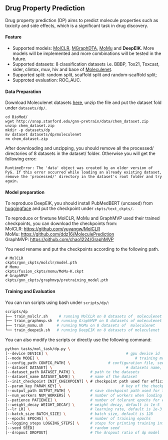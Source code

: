 ## Drug Property Prediction
Drug property prediction (DP) aims to predict molecule properties such as toxicity and side effects, which is a significant task in drug discovery.  

#### Feature

- Supported models: [MolCLR](https://github.com/yuyangw/MolCLR), [MGraphDTA](https://github.com/guaguabujianle/MGraphDTA), [MoMu](https://github.com/ddz16/MoMu) and **DeepEIK**. More models will be implemented and more combinations will be tested in the future.
- Supported datasets: 8 classification datasets i.e. BBBP, Tox21, Toxcast, sider, clintox, muv, hiv and bace of [Moleculenet](https://moleculenet.org).
- Supported split: random split, scaffold split and random-scaffold split;
- Supproted evaluation: ROC_AUC.


#### Data Preparation

Download Moleculenet datasets [here](http://snap.stanford.edu/gnn-pretrain/data/chem_dataset.zip), unzip the file and put the dataset fold under `datasets/dp/`. 

```shell
cd BioMed/
wget http://snap.stanford.edu/gnn-pretrain/data/chem_dataset.zip
unzip chem_dataset.zip
mkdir -p datasets/dp
mv dataset datasets/dp/moleculenet
rm chem_dataset.zip
```
After downloading and unzipping, you should remove all the processed/ directories of 8 datasets in the dataset/ folder. Otherwise you will get the following error:
```shell
RuntimeError: The 'data' object was created by an older version of PyG. If this error occurred while loading an already existing dataset, remove the 'processed/' directory in the dataset's root folder and try again.
```

#### Model preparation

To reproduce DeepEIK, you should install PubMedBERT (uncased) from [huggingface](https://huggingface.co/microsoft/BiomedNLP-PubMedBERT-base-uncased-abstract-fulltext) and put the checkpoint under `ckpts/text_ckpts/`. 

To reproduce or finetune MolCLR, MoMu and GraphMVP used their trained checkpoints, you can download the checkpoints from:  
MolCLR: https://github.com/yuyangw/MolCLR  
MoMu: https://github.com/ddz16/MoleculePrediction  
GraphMVP: https://github.com/chao1224/GraphMVP  

You need rename and put the checkpoints according to the following path.

```shell
# MolCLR
ckpts/gnn_ckpts/molclr/model.pth
# Momu
ckpts/fusion_ckpts/momu/MoMu-K.ckpt
# GraphMVP
ckpts/gnn_ckpts/graphmvp/pretraining_model.pth
```

#### Training and Evaluation

You can run scripts using bash under `scripts/dp/`:

```bash
scripts/dp
├── train_molclr.sh		# running MolCLR on 8 datasets of  moleculenet
├── train_graphmvp.sh  # running GraphMVP on 8 datasets of moleculenet
├── train_momu.sh      # running MoMu on 8 datasets of  moleculenet
└── train_deepeik.sh   # running DeepEIK on 8 datasets of moleculenet
```

You can also modify the scripts or directly use the following command:

```bash
python tasks/mol_task/dp.py \
[--device DEVICE] \									  # gpu device id
[--mode MODE] \											  # training mode, train: train-test
[--config_path CONFIG_PATH] \				  # configuration file, see configs/dti/ for more details
[--dataset DATASET] \								  # datasets name, support MoleculeNet now
[--dataset_path DATASET_PATH] \       # path to the datasets
[--dataset_name DATASET_NAME] \       # name of the dataset
[--init_checkpoint INIT_CHECKPOINT] \ # checkpoint path used for efficient validation
[--param_key PARAM_KEY] \							# key of the checkpoint dict that contains model parameters
[--output_path OUTPUT_PATH] \         # save checkpoint path used for training
[--num_workers NUM_WORKERS] \         # number of workers when loading data
[--patience PATIENCE] \               # number of tolerant epochs for early-stopping
[--weight_decay WEIGHT_DECAY] \       # weight decay, default is 1e-5
[--lr LR] \                           # learning rate, default is 1e-3
[--batch_size BATCH_SIZE] \           # batch size, default is 128
[--epochs EPOCHS] \                   # number of training epochs
[--logging_steps LOGGING_STEPS] \     # steps for printing training information
[--seed SEED]                         # random seed
[--dropout DROPOUT]                   # The dropout ratio of dp model
```

